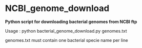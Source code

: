 # NCBI_genome_download
**Python script for downloading bacterial genomes from NCBI ftp**

Usage : python bacterial_genome_download.py genomes.txt

genomes.txt must contain one bacterial specie name per line
